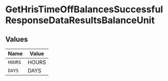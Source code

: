 # GetHrisTimeOffBalancesSuccessfulResponseDataResultsBalanceUnit


## Values

| Name    | Value   |
| ------- | ------- |
| `HOURS` | HOURS   |
| `DAYS`  | DAYS    |